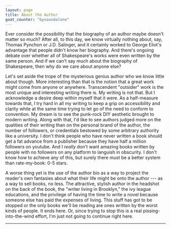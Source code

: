 ```yaml
---
layout: page
title: About the Author
goat_counter: "bysoundalone" 
---
```


Ever consider the possibility that the biography of an author maybe doesn't matter so much? After all, to this day, we know virtually nothing about, say, Thomas Pynchon or J.D. Salinger, and it certainly worked to George Eliot's advantage that people didn't know her biography. And there's ongoing debate over whether all of Shakespeare's works were even written by the same person. And if we can't say much about the biography of Shakespeare, then why do we care about anyone else?

Let's set aside the trope of the mysterious genius author who we know little about though. More interesting than that is the notion that a great work might come from anyone or anywhere. Transcendent "outsider" work is the most unique and interesting writing there is. My writing is not that. But I acknowledge a desire deep within myself that it were. As a half-measure towards that, I try hard in all my writing to keep a grip on accessibility and clarity while at the same time trying to let go of the need to conform to convention. My dream is to see the punk-rock DIY aesthetic brought to modern writing. Along with that, I'd like to see authors judged more on the qualities of their writing than on the personal brand of the author, the number of followers, or credentials bestowed by some arbitrary authority like a university. I don't think people who have never written a book should get a fat advance from a publisher because they have half a million followers on youtube. And I _really_ don't want amazing books written by people with no followers on any platform to languish in obscurity. I don't know how to achieve any of this, but surely there must be a better system than rate-my-book: 0-5 stars.

A worse thing yet is the use of the author bio as a way to project the reader's own fantasies about what their life might be onto the author --- as a way to sell books, no less. The attractive, stylish author in the headshot on the back of the book, the "writer living in Brooklyn," the ivy league educations, and the privilege of having the time to write a novel because someone else has paid the expenses of living. This stuff has got to be stopped or the only books we'll be reading are ones written by the worst kinds of people. It ends here. Or, since trying to stop this is a real pissing-into-the-wind effort, I'm just not going to continue right here.

----------------------------------------

[//]: # (Eventually, a link back to grannycart should be added here.)

